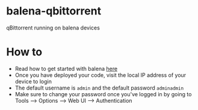 # balena-qbittorrent
qBittorrent running on balena devices

# How to
* Read how to get started with balena [here](https://www.balena.io/docs/learn/getting-started)
* Once you have deployed your code, visit the local IP address of your device to login
* The default username is `admin` and the default password `adminadmin`
* Make sure to change your password once you've logged in by going to Tools --> Options --> Web UI --> Authentication

